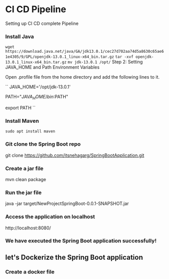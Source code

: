 # CI CD Pipeline
Setting up CI CD complete Pipeline

### Install Java

``
wget https://download.java.net/java/GA/jdk13.0.1/cec27d702aa74d5a8630c65ae61e4305/9/GPL/openjdk-13.0.1_linux-x64_bin.tar.gz
``
``
tar -xvf openjdk-13.0.1_linux-x64_bin.tar.gz
``
``
mv jdk-13.0.1 /opt/
``
Step 2: Setting JAVA_HOME and Path Environment Variables

Open .profile file from the home directory and add the following lines to it.

``
JAVA_HOME='/opt/jdk-13.0.1'

PATH="$JAVA_HOME/bin:$PATH"

export PATH
``
### Install Maven
``
sudo apt install maven
``
### Git clone the Spring Boot repo
git clone https://github.com/itsnehagarg/SpringBootApplication.git

### Create a jar file
mvn clean package

### Run the jar file
java -jar target/NewProjectSpringBoot-0.0.1-SNAPSHOT.jar

### Access the application on localhost
http://localhost:8080/

### We have executed the Spring Boot application successfully!

## let's Dockerize the Spring Boot application

### Create a docker file


